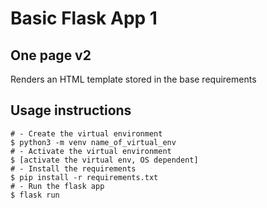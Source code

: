 # Basic Flask App 1

## One page v2

Renders an HTML template stored in the base requirements

## Usage instructions

```
# - Create the virtual environment
$ python3 -m venv name_of_virtual_env
# - Activate the virtual environment
$ [activate the virtual env, OS dependent]
# - Install the requirements
$ pip install -r requirements.txt
# - Run the flask app
$ flask run
```